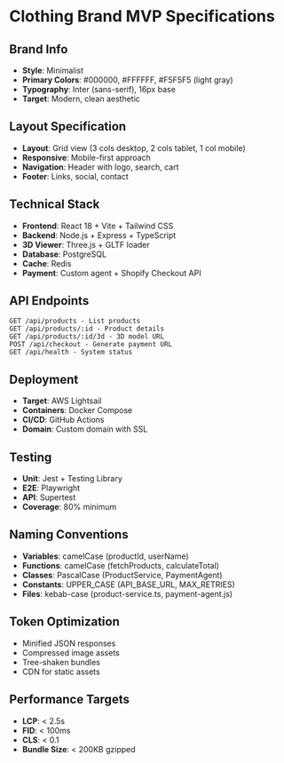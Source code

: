 # Clothing Brand MVP Specifications

## Brand Info
- **Style**: Minimalist
- **Primary Colors**: #000000, #FFFFFF, #F5F5F5 (light gray)
- **Typography**: Inter (sans-serif), 16px base
- **Target**: Modern, clean aesthetic

## Layout Specification
- **Layout**: Grid view (3 cols desktop, 2 cols tablet, 1 col mobile)
- **Responsive**: Mobile-first approach
- **Navigation**: Header with logo, search, cart
- **Footer**: Links, social, contact

## Technical Stack
- **Frontend**: React 18 + Vite + Tailwind CSS
- **Backend**: Node.js + Express + TypeScript
- **3D Viewer**: Three.js + GLTF loader
- **Database**: PostgreSQL
- **Cache**: Redis
- **Payment**: Custom agent + Shopify Checkout API

## API Endpoints
```
GET /api/products - List products
GET /api/products/:id - Product details
GET /api/products/:id/3d - 3D model URL
POST /api/checkout - Generate payment URL
GET /api/health - System status
```

## Deployment
- **Target**: AWS Lightsail
- **Containers**: Docker Compose
- **CI/CD**: GitHub Actions
- **Domain**: Custom domain with SSL

## Testing
- **Unit**: Jest + Testing Library
- **E2E**: Playwright
- **API**: Supertest
- **Coverage**: 80% minimum

## Naming Conventions
- **Variables**: camelCase (productId, userName)
- **Functions**: camelCase (fetchProducts, calculateTotal)
- **Classes**: PascalCase (ProductService, PaymentAgent)
- **Constants**: UPPER_CASE (API_BASE_URL, MAX_RETRIES)
- **Files**: kebab-case (product-service.ts, payment-agent.js)

## Token Optimization
- Minified JSON responses
- Compressed image assets
- Tree-shaken bundles
- CDN for static assets

## Performance Targets
- **LCP**: < 2.5s
- **FID**: < 100ms
- **CLS**: < 0.1
- **Bundle Size**: < 200KB gzipped
